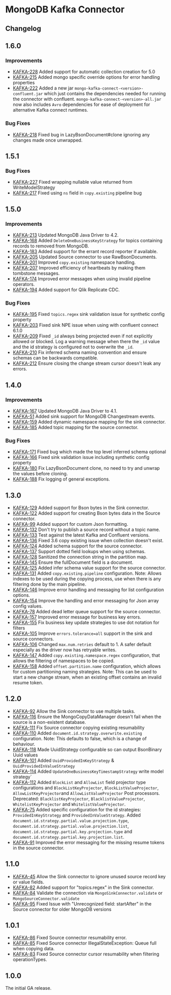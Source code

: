 # MongoDB Kafka Connector

## Changelog

## 1.6.0

### Improvements
  - [KAFKA-228](https://jira.mongodb.org/browse/KAFKA-228) Added support for automatic collection creation for 5.0
  - [KAFKA-215](https://jira.mongodb.org/browse/KAFKA-215) Added mongo specific override options for error handling properties
  - [KAFKA-222](https://jira.mongodb.org/browse/KAFKA-222) Added a new jar `mongo-kafka-connect-<version>-confluent.jar` which just contains
    the dependencies needed for running the connector with confluent. `mongo-kafka-connect-<version>-all.jar` now also includes `Avro`
    dependencies for ease of deployment for alternative Kafka connect runtimes.

### Bug Fixes
  - [KAFKA-218](https://jira.mongodb.org/browse/KAFKA-218) Fixed bug in LazyBsonDocument#clone ignoring any changes made once unwrapped.

## 1.5.1

### Bug Fixes
  - [KAFKA-227](https://jira.mongodb.org/browse/KAFKA-195) Fixed wrapping nullable value returned from WriteModelStrategy
  - [KAFKA-217](https://jira.mongodb.org/browse/KAFKA-217) Fixed using `ns` field in `copy.existing` pipeline bug

## 1.5.0

### Improvements
  - [KAFKA-213](https://jira.mongodb.org/browse/KAFKA-213) Updated MongoDB Java Driver to 4.2.
  - [KAFKA-168](https://jira.mongodb.org/browse/KAFKA-168) Added `DeleteOneBusinessKeyStrategy` for topics containing records to removed from MongoDB.
  - [KAFKA-183](https://jira.mongodb.org/browse/KAFKA-183) Added support for the errant record reporter if available.
  - [KAFKA-205](https://jira.mongodb.org/browse/KAFKA-205) Updated Source connector to use RawBsonDocuments.
  - [KAFKA-201](https://jira.mongodb.org/browse/KAFKA-201) Improved `copy.existing` namespace handling.
  - [KAFKA-207](https://jira.mongodb.org/browse/KAFKA-207) Improved efficiency of heartbeats by making them tombstone messages.
  - [KAFKA-174](https://jira.mongodb.org/browse/KAFKA-174) Improved error messages when using invalid pipeline operators.
  - [KAFKA-194](https://jira.mongodb.org/browse/KAFKA-194) Added support for Qlik Replicate CDC.

### Bug Fixes
  - [KAFKA-195](https://jira.mongodb.org/browse/KAFKA-195) Fixed `topics.regex` sink validation issue for synthetic config property
  - [KAFKA-203](https://jira.mongodb.org/browse/KAFKA-203) Fixed sink NPE issue when using with confluent connect 6.1.0
  - [KAFKA-209](https://jira.mongodb.org/browse/KAFKA-209) Fixed `_id` always being projected even if not explicitly allowed or blocked.
    Log a warning message when there the `_id` value and the id strategy is configured not to overwrite the `_id`.
  - [KAFKA-210](https://jira.mongodb.org/browse/KAFKA-210) Fix inferred schema naming convention and ensure schemas can be backwards compatible.
  - [KAFKA-212](https://jira.mongodb.org/browse/KAFKA-212) Ensure closing the change stream cursor doesn't leak any errors.

## 1.4.0

### Improvements
  - [KAFKA-167](https://jira.mongodb.org/browse/KAFKA-167) Updated MongoDB Java Driver to 4.1.
  - [KAFKA-51](https://jira.mongodb.org/browse/KAFKA-51) Added sink support for MongoDB Changestream events.
  - [KAFKA-159](https://jira.mongodb.org/browse/KAFKA-159) Added dynamic namespace mapping for the sink connector.
  - [KAFKA-185](https://jira.mongodb.org/browse/KAFKA-185) Added topic mapping for the source connector.

### Bug Fixes
  - [KAFKA-171](https://jira.mongodb.org/browse/KAFKA-171) Fixed bug which made the top level inferred schema optional
  - [KAFKA-166](https://jira.mongodb.org/browse/KAFKA-166) Fixed sink validation issue including synthetic config property
  - [KAFKA-180](https://jira.mongodb.org/browse/KAFKA-180) Fix LazyBsonDocument clone, no need to try and unwrap the values before cloning.
  - [KAFKA-188](https://jira.mongodb.org/browse/KAFKA-188) Fix logging of general exceptions.

## 1.3.0
  - [KAFKA-129](https://jira.mongodb.org/browse/KAFKA-129) Added support for Bson bytes in the Sink connector.
  - [KAFKA-122](https://jira.mongodb.org/browse/KAFKA-122) Added support for creating Bson bytes data in the Source connector.
  - [KAFKA-99](https://jira.mongodb.org/browse/KAFKA-99) Added support for custom Json formatting.
  - [KAFKA-132](https://jira.mongodb.org/browse/KAFKA-132) Don't try to publish a source record without a topic name.
  - [KAFKA-133](https://jira.mongodb.org/browse/KAFKA-133) Test against the latest Kafka and Confluent versions.
  - [KAFKA-136](https://jira.mongodb.org/browse/KAFKA-136) Fixed 3.6 copy existing issue when collection doesn't exist.
  - [KAFKA-124](https://jira.mongodb.org/browse/KAFKA-124) Added schema support for the source connector.
  - [KAFKA-137](https://jira.mongodb.org/browse/KAFKA-137) Support dotted field lookups when using schemas.
  - [KAFKA-128](https://jira.mongodb.org/browse/KAFKA-128) Sanitized the connection string in the partition map.
  - [KAFKA-145](https://jira.mongodb.org/browse/KAFKA-145) Ensure the fullDocument field is a document.
  - [KAFKA-125](https://jira.mongodb.org/browse/KAFKA-125) Added infer schema value support for the source connector.
  - [KAFKA-131](https://jira.mongodb.org/browse/KAFKA-131) Added `copy.existing.pipeline` configuration.
    Note: Allows indexes to be used during the copying process, use when there is any filtering done by the main pipeline.
  - [KAFKA-146](https://jira.mongodb.org/browse/KAFKA-146) Improve error handling and messaging for list configuration options.
  - [KAFKA-154](https://jira.mongodb.org/browse/KAFKA-154) Improve the handling and error messaging for Json array config values.
  - [KAFKA-78](https://jira.mongodb.org/browse/KAFKA-78) Added dead letter queue support for the source connector.
  - [KAFKA-157](https://jira.mongodb.org/browse/KAFKA-157) Improved error message for business key errors.
  - [KAFKA-155](https://jira.mongodb.org/browse/KAFKA-155) Fix business key update strategies to use dot notation for filters
  - [KAFKA-105](https://jira.mongodb.org/browse/KAFKA-105) Improve `errors.tolerance=all` support in the sink and source connectors.
  - [KAFKA-106](https://jira.mongodb.org/browse/KAFKA-106) Changed `max.num.retries` default to 1. A safer default especially as the driver now has retryable writes.
  - [KAFKA-147](https://jira.mongodb.org/browse/KAFKA-147) Added `copy.existing.namespace.regex` configuration, that allows the filtering of namespaces to be copied.
  - [KAFKA-158](https://jira.mongodb.org/browse/KAFKA-158) Added `offset.partition.name` configuration, which allows for custom partitioning naming strategies.
    Note: This can be used to start a new change stream, when an existing offset contains an invalid resume token.

## 1.2.0
  - [KAFKA-92](https://jira.mongodb.org/browse/KAFKA-92) Allow the Sink connector to use multiple tasks.
  - [KAFKA-116](https://jira.mongodb.org/browse/KAFKA-116) Ensure the MongoCopyDataManager doesn't fail when the source is a non-existent database.
  - [KAFKA-111](https://jira.mongodb.org/browse/KAFKA-111) Fix Source connector copying existing resumability
  - [KAFKA-110](https://jira.mongodb.org/browse/KAFKA-110) Added `document.id.strategy.overwrite.existing` configuration.
    Note: This defaults to false, which is a change of behaviour.
  - [KAFKA-118](https://jira.mongodb.org/browse/KAFKA-118) Made UuidStrategy configurable so can output BsonBinary Uuid values
  - [KAFKA-101](https://jira.mongodb.org/browse/KAFKA-101) Added `UuidProvidedInKeyStrategy` & `UuidProvidedInValueStrategy`
  - [KAFKA-114](https://jira.mongodb.org/browse/KAFKA-114) Added `UpdateOneBusinessKeyTimestampStrategy` write model strategy`
  - [KAFKA-112](https://jira.mongodb.org/browse/KAFKA-112) Added `BlockList` and `AllowList` field projector type configurations and
    `BlockListKeyProjector`, `BlockListValueProjector`, `AllowListKeyProjector`and `AllowListValueProjector` Post processors.
    Deprecated: `BlacklistKeyProjector`, `BlacklistValueProjector`, `WhitelistKeyProjector` and `WhitelistValueProjector`.
  - [KAFKA-75](https://jira.mongodb.org/browse/KAFKA-75) Added specific configuration for the id strategies: `ProvidedInKeyStrategy` and `ProvidedInValueStrategy`.
    Added `document.id.strategy.partial.value.projection.type`, `document.id.strategy.partial.value.projection.list`,
    `document.id.strategy.partial.key.projection.type` and `document.id.strategy.partial.key.projection.list`.
  - [KAFKA-91](https://jira.mongodb.org/browse/KAFKA-91) Improved the error messaging for the missing resume tokens in the source connector.

## 1.1.0
  - [KAFKA-45](https://jira.mongodb.org/browse/KAFKA-45) Allow the Sink connector to ignore unused source record key or value fields.
  - [KAFKA-82](https://jira.mongodb.org/browse/KAFKA-82) Added support for "topics.regex" in the Sink connector.
  - [KAFKA-84](https://jira.mongodb.org/browse/KAFKA-84) Validate the connection via `MongoSìnkConnector.validate` or `MongoSourceConnector.validate`
  - [KAFKA-95](https://jira.mongodb.org/browse/KAFKA-95) Fixed Issue with "Unrecognized field: startAfter" in the Source connector for older MongoDB versions

## 1.0.1
  - [KAFKA-86](https://jira.mongodb.org/browse/KAFKA-86) Fixed Source connector resumability error.
  - [KAFKA-85](https://jira.mongodb.org/browse/KAFKA-85) Fixed Source connector IllegalStateException: Queue full when copying data.
  - [KAFKA-83](https://jira.mongodb.org/browse/KAFKA-83) Fixed Source connector cursor resumability when filtering operationTypes.

## 1.0.0

The initial GA release.
